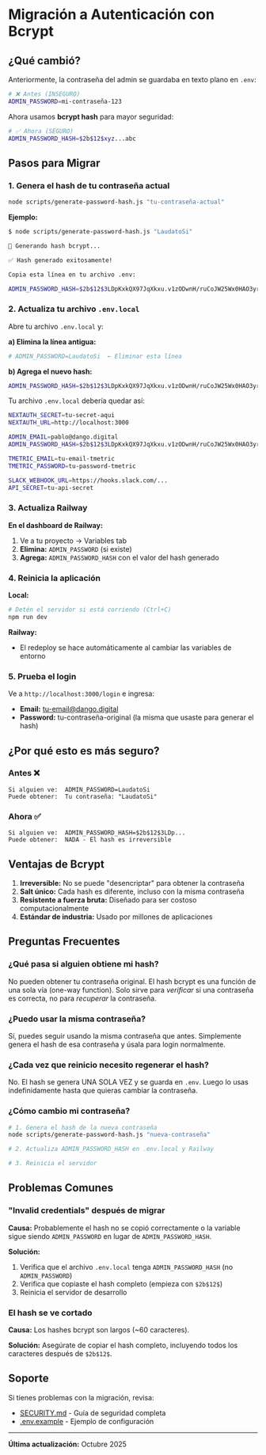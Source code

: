 # Migración a Autenticación con Bcrypt

## ¿Qué cambió?

Anteriormente, la contraseña del admin se guardaba en texto plano en `.env`:
```bash
# ❌ Antes (INSEGURO)
ADMIN_PASSWORD=mi-contraseña-123
```

Ahora usamos **bcrypt hash** para mayor seguridad:
```bash
# ✅ Ahora (SEGURO)
ADMIN_PASSWORD_HASH=$2b$12$xyz...abc
```

## Pasos para Migrar

### 1. Genera el hash de tu contraseña actual

```bash
node scripts/generate-password-hash.js "tu-contraseña-actual"
```

**Ejemplo:**
```bash
$ node scripts/generate-password-hash.js "LaudatoSi"

🔐 Generando hash bcrypt...

✅ Hash generado exitosamente!

Copia esta línea en tu archivo .env:

ADMIN_PASSWORD_HASH=$2b$12$3LDpKxkQX97JqXkxu.v1zODwnH/ruCoJW25Wx0HAO3yrqF7fgWn6u
```

### 2. Actualiza tu archivo `.env.local`

Abre tu archivo `.env.local` y:

**a) Elimina la línea antigua:**
```bash
# ADMIN_PASSWORD=LaudatoSi  ← Eliminar esta línea
```

**b) Agrega el nuevo hash:**
```bash
ADMIN_PASSWORD_HASH=$2b$12$3LDpKxkQX97JqXkxu.v1zODwnH/ruCoJW25Wx0HAO3yrqF7fgWn6u
```

Tu archivo `.env.local` debería quedar así:
```bash
NEXTAUTH_SECRET=tu-secret-aqui
NEXTAUTH_URL=http://localhost:3000

ADMIN_EMAIL=pablo@dango.digital
ADMIN_PASSWORD_HASH=$2b$12$3LDpKxkQX97JqXkxu.v1zODwnH/ruCoJW25Wx0HAO3yrqF7fgWn6u

TMETRIC_EMAIL=tu-email-tmetric
TMETRIC_PASSWORD=tu-password-tmetric

SLACK_WEBHOOK_URL=https://hooks.slack.com/...
API_SECRET=tu-api-secret
```

### 3. Actualiza Railway

**En el dashboard de Railway:**

1. Ve a tu proyecto → Variables tab
2. **Elimina:** `ADMIN_PASSWORD` (si existe)
3. **Agrega:** `ADMIN_PASSWORD_HASH` con el valor del hash generado

### 4. Reinicia la aplicación

**Local:**
```bash
# Detén el servidor si está corriendo (Ctrl+C)
npm run dev
```

**Railway:**
- El redeploy se hace automáticamente al cambiar las variables de entorno

### 5. Prueba el login

Ve a `http://localhost:3000/login` e ingresa:
- **Email:** tu-email@dango.digital
- **Password:** tu-contraseña-original (la misma que usaste para generar el hash)

## ¿Por qué esto es más seguro?

### Antes ❌
```
Si alguien ve:  ADMIN_PASSWORD=LaudatoSi
Puede obtener:  Tu contraseña: "LaudatoSi"
```

### Ahora ✅
```
Si alguien ve:  ADMIN_PASSWORD_HASH=$2b$12$3LDp...
Puede obtener:  NADA - El hash es irreversible
```

## Ventajas de Bcrypt

1. **Irreversible:** No se puede "desencriptar" para obtener la contraseña
2. **Salt único:** Cada hash es diferente, incluso con la misma contraseña
3. **Resistente a fuerza bruta:** Diseñado para ser costoso computacionalmente
4. **Estándar de industria:** Usado por millones de aplicaciones

## Preguntas Frecuentes

### ¿Qué pasa si alguien obtiene mi hash?

No pueden obtener tu contraseña original. El hash bcrypt es una función de una sola vía (one-way function). Solo sirve para *verificar* si una contraseña es correcta, no para *recuperar* la contraseña.

### ¿Puedo usar la misma contraseña?

Sí, puedes seguir usando la misma contraseña que antes. Simplemente genera el hash de esa contraseña y úsala para login normalmente.

### ¿Cada vez que reinicio necesito regenerar el hash?

No. El hash se genera UNA SOLA VEZ y se guarda en `.env`. Luego lo usas indefinidamente hasta que quieras cambiar la contraseña.

### ¿Cómo cambio mi contraseña?

```bash
# 1. Genera el hash de la nueva contraseña
node scripts/generate-password-hash.js "nueva-contraseña"

# 2. Actualiza ADMIN_PASSWORD_HASH en .env.local y Railway

# 3. Reinicia el servidor
```

## Problemas Comunes

### "Invalid credentials" después de migrar

**Causa:** Probablemente el hash no se copió correctamente o la variable sigue siendo `ADMIN_PASSWORD` en lugar de `ADMIN_PASSWORD_HASH`.

**Solución:**
1. Verifica que el archivo `.env.local` tenga `ADMIN_PASSWORD_HASH` (no `ADMIN_PASSWORD`)
2. Verifica que copiaste el hash completo (empieza con `$2b$12$`)
3. Reinicia el servidor de desarrollo

### El hash se ve cortado

**Causa:** Los hashes bcrypt son largos (~60 caracteres).

**Solución:**
Asegúrate de copiar el hash completo, incluyendo todos los caracteres después de `$2b$12$`.

## Soporte

Si tienes problemas con la migración, revisa:
- [SECURITY.md](SECURITY.md) - Guía de seguridad completa
- [.env.example](.env.example) - Ejemplo de configuración

---

**Última actualización:** Octubre 2025
